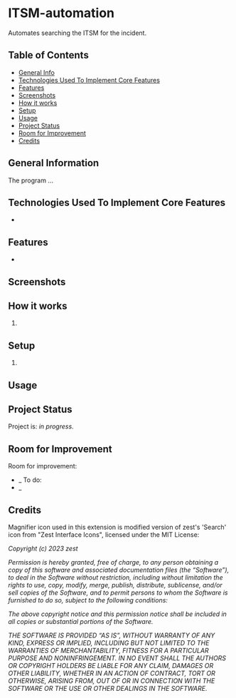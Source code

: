 # ITSM-automation
Automates searching the ITSM for the incident.

## Table of Contents
* [General Info](#general-information)
* [Technologies Used To Implement Core Features](#technologies-used-to-implement-core-features)
* [Features](#features)
* [Screenshots](#screenshots)
* [How it works](#how-it-works)
* [Setup](#setup)
* [Usage](#usage)
* [Project Status](#project-status)
* [Room for Improvement](#room-for-improvement)
* [Credits](#Credits)


## General Information
The program ...

## Technologies Used To Implement Core Features
- 

## Features
- 

## Screenshots


## How it works
1. 

## Setup
1. 

## Usage


## Project Status
Project is: _in progress_.


## Room for Improvement
Room for improvement:
- _
To do:
- _

## Credits
Magnifier icon used in this extension is modified version of zest's 'Search' icon from \"Zest Interface Icons\", licensed under the MIT License:

_Copyright (c) 2023 zest_

_Permission is hereby granted, free of charge, to any person obtaining a copy of this software and associated documentation files (the “Software”), to deal in the Software without restriction, including without limitation the rights to use, copy, modify, merge, publish, distribute, sublicense, and/or sell copies of the Software, and to permit persons to whom the Software is furnished to do so, subject to the following conditions:_

_The above copyright notice and this permission notice shall be included in all copies or substantial portions of the Software._

_THE SOFTWARE IS PROVIDED “AS IS”, WITHOUT WARRANTY OF ANY KIND, EXPRESS OR IMPLIED, INCLUDING BUT NOT LIMITED TO THE WARRANTIES OF MERCHANTABILITY, FITNESS FOR A PARTICULAR PURPOSE AND NONINFRINGEMENT. IN NO EVENT SHALL THE AUTHORS OR COPYRIGHT HOLDERS BE LIABLE FOR ANY CLAIM, DAMAGES OR OTHER LIABILITY, WHETHER IN AN ACTION OF CONTRACT, TORT OR OTHERWISE, ARISING FROM, OUT OF OR IN CONNECTION WITH THE SOFTWARE OR THE USE OR OTHER DEALINGS IN THE SOFTWARE._

